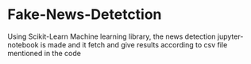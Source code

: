 # Fake-News-Detetction
Using Scikit-Learn Machine learning library, the news detection jupyter-notebook is made and it fetch and give results according to csv file mentioned in the code
